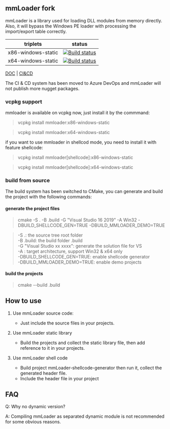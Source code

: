 ## mmLoader fork

mmLoader is a library used for loading DLL modules from memory directly. Also, it will bypass the Windows PE loader with processing the import/export table correctly.

| triplets  | status  |
|---|---|
| x86-windows-static | [![Build status](https://dev.azure.com/sheentian/GitHub-CI/_apis/build/status/mmLoader/mmloader-x86-windows-static)](https://dev.azure.com/sheentian/GitHub-CI/_build/latest?definitionId=11) |
| x64-windows-static | [![Build status](https://dev.azure.com/sheentian/GitHub-CI/_apis/build/status/mmLoader/mmloader-x64-windows-static)](https://dev.azure.com/sheentian/GitHub-CI/_build/latest?definitionId=25) |


[DOC](http://tishion.github.io/mmLoader/) | [CI&CD](https://dev.azure.com/sheentian/GitHub-CI)

The CI & CD system has been moved to Azure DevOps and mmLoader will not publish more nugget packages.


### vcpkg support
mmloader is available on vcpkg now, just install it by the commmand:
> vcpkg install mmloader:x86-windows-static

> vcpkg install mmloader:x64-windows-static

if you want to use mmloader in shellcod mode, you need to install it with feature shellcode:
> vcpkg install mmloader[shellcode]:x86-windows-static

> vcpkg install mmloader[shellcode]:x64-windows-static

### build from source

The build system has been switched to CMake, you can generate and build the project with the following commands:
#### generate the project files
> cmake -S . -B .build -G "Visual Studio 16 2019" -A Win32 -DBUILD_SHELLCODE_GEN=TRUE -DBUILD_MMLOADER_DEMO=TRUE

> -S .: the source tree root folder   
> -B .build: the build folder .build  
> -G "Visual Studio xx xxxx": generate the solution file for VS  
> -A : target architecture, support Win32 & x64 only  
> -DBUILD_SHELLCODE_GEN=TRUE: enable shellcode generator  
> -DBUILD_MMLOADER_DEMO=TRUE: enable demo projects  

#### build the projects
> cmake --build .build


## How to use

1. Use mmLoader source code:
   - Just include the source files in your projects.

2. Use mmLoader static library
   - Build the projects and collect the static library file, then add reference to it in your projects.

4. Use mmLoader shell code
   - Build project mmLoader-shellcode-generator then run it, collect the generated header file. 
   - Include the header file in your project

## FAQ
Q: Why no dynamic version? 

A: Compiling mmLoader as separated dynamic module is not recommended for some obvious reasons.
